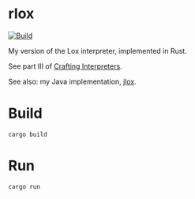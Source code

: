 rlox
====

[![Build](https://github.com/eddieantonio/rlox/actions/workflows/rust.yml/badge.svg)](https://github.com/eddieantonio/rlox/actions/workflows/rust.yml)

My version of the Lox interpreter, implemented in  Rust.

See part III of [Crafting Interpreters][craftinginterpreters].

See also: my Java implementation, [jlox][].

[jlox]: https://github.com/eddieantonio/jlox
[craftinginterpreters]: https://craftinginterpreters.com/a-bytecode-virtual-machine.html

# Build

    cargo build

# Run

    cargo run
